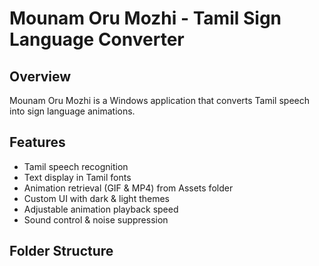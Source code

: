 # Mounam Oru Mozhi - Tamil Sign Language Converter

## Overview
Mounam Oru Mozhi is a Windows application that converts Tamil speech into sign language animations.

## Features
- Tamil speech recognition
- Text display in Tamil fonts
- Animation retrieval (GIF & MP4) from Assets folder
- Custom UI with dark & light themes
- Adjustable animation playback speed
- Sound control & noise suppression

## Folder Structure

